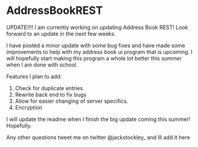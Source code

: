 # AddressBookREST

UPDATE!!!! I am currently working on updating Address Book REST! Look forward to an update in the next few weeks.

I have posted a minor update with some bug fixes and have made some improvements to help with my address book ui program that is upcoming. I will hopefully start making this program a whole lot better this summer when I am done with school. 

Features I plan to add:
1. Check for duplicate entries
2. Rewrite back end to fix bugs
3. Allow for easier changing of server specifics.
4. Encryption

I will update the readme when I finish the big update coming this summer! Hopefully.

Any other questions tweet me on twitter @jackstockley_ and Ill add it here

